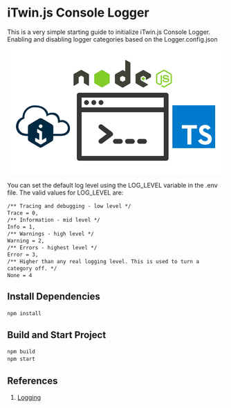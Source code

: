 # iTwin.js Console Logger

This is a very simple starting guide to initialize iTwin.js Console Logger. Enabling and disabling logger categories based on the Logger.config.json

   <p align="center">
      <img src="iTwinjs_Console_Logger.png" alt="iTwinjs Console Logger">
   </p>

You can set the default log level using the LOG_LEVEL variable in the .env file. The valid values for LOG_LEVEL are:

    /** Tracing and debugging - low level */
    Trace = 0,
    /** Information - mid level */
    Info = 1,
    /** Warnings - high level */
    Warning = 2,
    /** Errors - highest level */
    Error = 3,
    /** Higher than any real logging level. This is used to turn a category off. */
    None = 4


## Install Dependencies

   ```sh
   npm install
   ```

## Build and Start Project

   ```sh  
   npm build
   npm start
   ```

## References

1. [Logging](https://www.itwinjs.org/learning/common/logging/)
